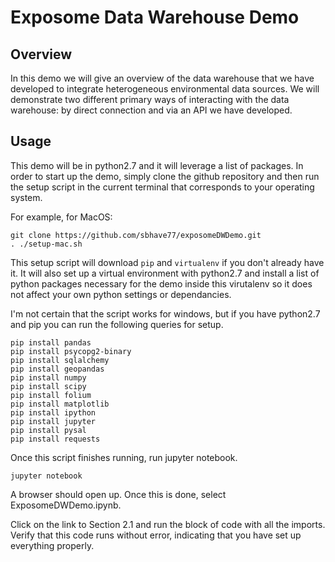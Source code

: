 # Exposome Data Warehouse Demo

## Overview
In this demo we will give an overview of the data warehouse that we have developed to integrate heterogeneous environmental data sources.
We will demonstrate two different primary ways of interacting with the data warehouse: by direct connection and via an API we have developed.

## Usage
This demo will be in python2.7 and it will leverage a list of packages. In order to start up the demo, simply clone the github repository and then run the setup script in the current terminal that corresponds to your operating system.

For example, for MacOS:

```
git clone https://github.com/sbhave77/exposomeDWDemo.git
. ./setup-mac.sh
```

This setup script will download `pip` and `virtualenv` if you don't already have it. It will also set up a virtual environment with python2.7 and install a list of python packages necessary for the demo inside this virutalenv so it does not affect your own python settings or dependancies.

I'm not certain that the script works for windows, but if you have python2.7 and pip you can run the following queries for setup.

```
pip install pandas
pip install psycopg2-binary
pip install sqlalchemy
pip install geopandas
pip install numpy
pip install scipy
pip install folium
pip install matplotlib
pip install ipython
pip install jupyter
pip install pysal
pip install requests
```

Once this script finishes running, run jupyter notebook. 

```
jupyter notebook
```

A browser should open up. Once this is done, select ExposomeDWDemo.ipynb.

Click on the link to Section 2.1 and run the block of code with all the imports. Verify that this code runs without error, indicating that you have set up everything properly.  
